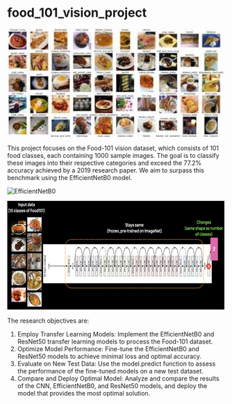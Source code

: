 # food_101_vision_project
<img src="food101.jpg" alt="food101" width="500" height="250">
<p>This project focuses on the Food-101 vision dataset, which consists of 101 food classes, each containing 1000 sample images. The goal is to classify these images into their respective categories and exceed the 77.2% accuracy achieved by a 2019 research paper. We aim to surpass this benchmark using the EfficientNetB0 model.</p>
<img src="The-detailed-architecture-of-Efficient.jpg" alt="EfficientNetB0" width="500" height="2500">
<p></p>
<img src="04-resnet-feature-extractor.png" alt="Resnet" width="500" height="250">
<p>The research objectives are:</p>
<ol>
  <li>Employ Transfer Learning Models: Implement the EfficientNetB0 and ResNet50 transfer learning models to process the Food-101 dataset.</li>
   <li>Optimize Model Performance: Fine-tune the EfficientNetB0 and ResNet50 models to achieve minimal loss and optimal accuracy.</li>
   <li>Evaluate on New Test Data: Use the model.predict function to assess the performance of the fine-tuned models on a new test dataset.</li>
   <li>Compare and Deploy Optimal Model: Analyze and compare the results of the CNN, EfficientNetB0, and ResNet50 models, and deploy the model that provides the most optimal solution.</li>
</ol>






